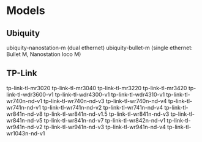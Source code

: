 Models
======

Ubiquity
--------

ubiquity-nanostation-m (dual ethernet)
ubiquity-bullet-m (single ethernet: Bullet M, Nanostation loco M)

TP-Link
-------

tp-link-tl-mr3020
tp-link-tl-mr3040
tp-link-tl-mr3220
tp-link-tl-mr3420
tp-link-tl-wdr3600-v1
tp-link-tl-wdr4300-v1
tp-link-tl-wdr4310-v1
tp-link-tl-wr740n-nd-v1
tp-link-tl-wr740n-nd-v3
tp-link-tl-wr740n-nd-v4
tp-link-tl-wr741n-nd-v1
tp-link-tl-wr741n-nd-v2
tp-link-tl-wr741n-nd-v4
tp-link-tl-wr841n-nd-v8
tp-link-tl-wr841n-nd-v1.5
tp-link-tl-wr841n-nd-v3
tp-link-tl-wr841n-nd-v5
tp-link-tl-wr841n-nd-v7
tp-link-tl-wr842n-nd-v1
tp-link-tl-wr941n-nd-v2
tp-link-tl-wr941n-nd-v3
tp-link-tl-wr941n-nd-v4
tp-link-tl-wr1043n-nd-v1
